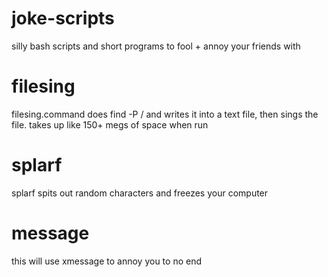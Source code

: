 joke-scripts
============

silly bash scripts and short programs to fool + annoy your friends with

filesing
========
filesing.command does find -P / and writes it into a text file, then sings the file. takes up like 150+ megs of space when run

splarf
======
splarf spits out random characters and freezes your computer

message
=======
this will use xmessage to annoy you to no end
